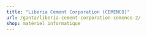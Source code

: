 ```yaml
---
title: "Liberia Cement Corporation (CEMENCO)"
url: /ganta/liberia-cement-corporation-cemenco-2/
shop: matériel informatique
---
```


